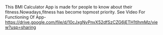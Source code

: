 This BMI Calculator App is made for people to know about their fitness.Nowadays,fitness has become topmost priority.
See Video For Functioning Of App- https://drive.google.com/file/d/10cJxgNvPnvX52dfSzCZG6jETH1tlhmMz/view?usp=sharing
